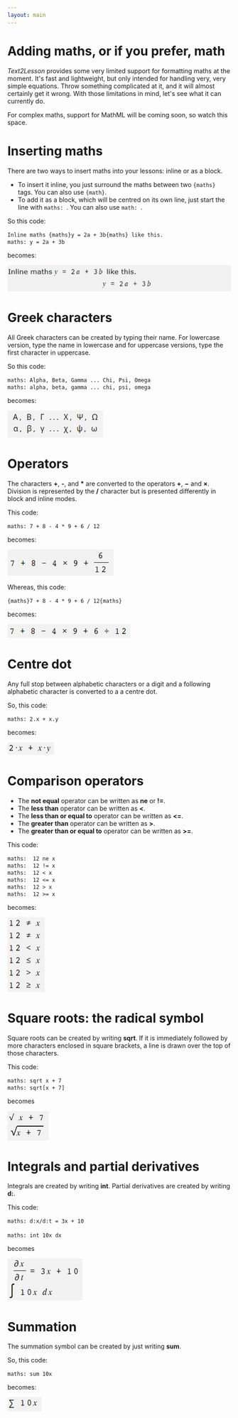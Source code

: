 ```yaml
---
layout: main
---
```


# Adding maths, or if you prefer, math

_Text2Lesson_ provides some very limited support for formatting maths at the moment. It's fast and lightweight, but only intended for handling very, very simple equations. Throw something complicated at
it, and it will almost certainly get it wrong. With those limitations in mind, let's
see what it can currently do.

For complex maths, support for MathML will be coming soon, so watch this space.

# Inserting maths

There are two ways to insert maths into your lessons: inline or as a block.

- To insert it inline, you just surround the maths between two `{maths}` tags. You can also use `{math}`.
- To add it as a block, which will be centred on its own line, just start the line with `maths: `. You can also use `math: `.

So this code:

```
Inline maths {maths}y = 2a + 3b{maths} like this.
maths: y = 2a + 3b
```

becomes:

![Image of inline and block equation](../images/maths-tags.png)

# Greek characters

All Greek characters can be created by typing their name. For lowercase version, type the name in lowercase and for uppercase versions, type the first character in uppercase.

So this code:

```
maths: Alpha, Beta, Gamma ... Chi, Psi, Omega
maths: alpha, beta, gamma ... chi, psi, omega
```

becomes:

![Image of Greek letters](../images/greek-letters.png)

# Operators

The characters **+**, **-**, and **\*** are converted to the operators **&plus;**, **&minus;** and **&times;**. Division is represented by the **/** character but is presented differently in block and inline modes.

This code:

```
maths: 7 + 8 - 4 * 9 + 6 / 12
```

becomes:

![Equation of 7 + 8 - 4 * 9 + 6 / 12 inline](../images/operators-block.png)

Whereas, this code:

```
{maths}7 + 8 - 4 * 9 + 6 / 12{maths}
```

becomes:

![Equation of 7 + 8 - 4 * 9 + 6 / 12 inline](../images/operators-inline.png)

# Centre dot

Any full stop between alphabetic characters or a digit and a following alphabetic character is converted to a a centre dot.

So, this code:

```
maths: 2.x + x.y
```

becomes:

![Equation showing centre dots](../images/centre-dot.png)

# Comparison operators

- The **not equal** operator can be written as **ne** or **!=**.
- The **less than** operator can be written as **<**.
- The **less than or equal to** operator can be written as **<=**.
- The **greater than** operator can be written as **>**.
- The **greater than or equal to** operator can be written as **>=**.

This code:

```
maths:  12 ne x
maths:  12 != x
maths:  12 < x
maths:  12 <= x
maths:  12 > x
maths:  12 >= x
```

becomes:

![Picture showing comparison operators](../images/comparison.png)

# Square roots: the radical symbol

Square roots can be created by writing **sqrt**. If it is immediately followed by more characters enclosed in square brackets, a line is drawn over the top of those characters.

This code:

```
maths: sqrt x + 7
maths: sqrt[x + 7]
```

becomes

![equations showing radical symbol](../images/radical.png)

# Integrals and partial derivatives

Integrals are created by writing **int**. Partial derivatives are created by writing **d:**.

This code:

```
maths: d:x/d:t = 3x + 10

maths: int 10x dx
```

becomes

![Equation showing partial derivatives and integral](../images/integral_partial.png)

# Summation

The summation symbol can be created by just writing **sum**.

So, this code:

```
maths: sum 10x
```

becomes:

![Equation showing summation symbol](../images/sum.png)
